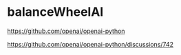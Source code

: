 # balanceWheelAI

https://github.com/openai/openai-python

https://github.com/openai/openai-python/discussions/742

